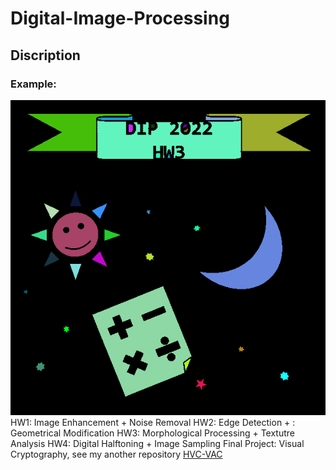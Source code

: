 # Digital-Image-Processing
## Discription
### Example: 
![image](https://github.com/woody8657/Digital-Image-Processing/blob/main/cc.png)
HW1: Image Enhancement + Noise Removal
HW2: Edge Detection + : Geometrical Modification
HW3: Morphological Processing + Textutre Analysis
HW4: Digital Halftoning + Image Sampling
Final Project: Visual Cryptography, see my another repository [HVC-VAC](https://github.com/woody8657/HVC-VAC_Authentication)

